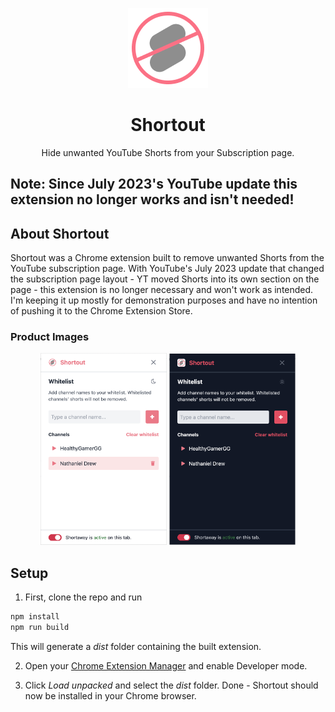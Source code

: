 <p align="center">
  <a href="https://github.com/dominikjessen/hide-yt-shorts">
   <img src="/public/logos/icon-128.png" alt="Logo">
  </a>

  <h1 align="center">Shortout</h1>

  <p align="center">
    Hide unwanted YouTube Shorts from your Subscription page.
  </p>
</p>

## Note: Since July 2023's YouTube update this extension no longer works and isn't needed!

## About Shortout

Shortout was a Chrome extension built to remove unwanted Shorts from the YouTube subscription page. With YouTube's July 2023 update that changed the subscription page layout - YT moved Shorts into its own section on the page - this extension is no longer necessary and won't work as intended. I'm keeping it up mostly for demonstration purposes and have no intention of pushing it to the Chrome Extension Store.

### Product Images

<p align='center'>
  <img width="40%" src="/public/product/01_Shortout_LightMode.png" />
  <img width="40%" src="/public/product/02_Shortout_DarkMode.png" />
</p>

## Setup

1. First, clone the repo and run

```sh
npm install
npm run build
```

This will generate a _dist_ folder containing the built extension.

2. Open your [Chrome Extension Manager](chrome://extensions/) and enable Developer mode.

3. Click _Load unpacked_ and select the _dist_ folder. Done - Shortout should now be installed in your Chrome browser.
